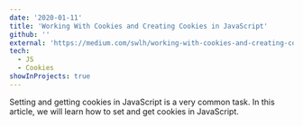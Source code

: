 ```yaml
---
date: '2020-01-11'
title: 'Working With Cookies and Creating Cookies in JavaScript'
github: ''
external: 'https://medium.com/swlh/working-with-cookies-and-creating-cookies-in-javascript-764eb95aa4a1'
tech:
  - JS
  - Cookies
showInProjects: true
---
```


Setting and getting cookies in JavaScript is a very common task. In this article, we will learn how to set and get cookies in JavaScript.
